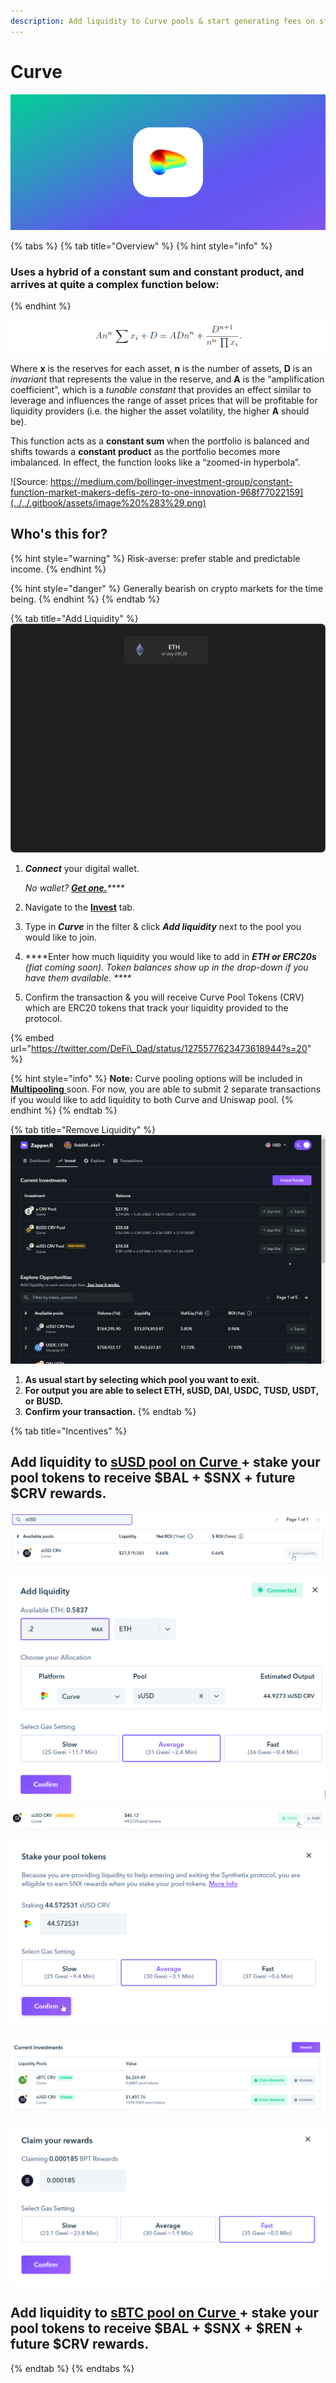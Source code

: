 ```yaml
---
description: Add liquidity to Curve pools & start generating fees on stable-coins.
---
```


# Curve

![](../../.gitbook/assets/group-280.png)

{% tabs %}
{% tab title="Overview" %}
{% hint style="info" %}
### Uses a hybrid of a constant sum and constant product, and arrives at quite a complex function below:
{% endhint %}

![](../../.gitbook/assets/image%20%281%29.png)

Where **x** is the reserves for each asset, **n** is the number of assets, **D** is an _invariant_ that represents the value in the reserve, and **A** is the “amplification coefficient”, which is a _tunable constant_ that provides an effect similar to leverage and influences the range of asset prices that will be profitable for liquidity providers \(i.e. the higher the asset volatility, the higher **A** should be\).

This function acts as a **constant sum** when the portfolio is balanced and shifts towards a **constant product** as the portfolio becomes more imbalanced. In effect, the function looks like a “zoomed-in hyperbola”.

![Source: https://medium.com/bollinger-investment-group/constant-function-market-makers-defis-zero-to-one-innovation-968f77022159](../../.gitbook/assets/image%20%283%29.png)

## Who's this for?

{% hint style="warning" %}
Risk-averse: prefer stable and predictable income.
{% endhint %}

{% hint style="danger" %}
Generally bearish on crypto markets for the time being.
{% endhint %}
{% endtab %}

{% tab title="Add Liquidity" %}
![sUSD Curve Pooling Illustration](../../.gitbook/assets/ezgif.com-gif-maker-1.gif)

1. _**Connect**_ your digital wallet.

   _No wallet?_ [_**Get one.**_](https://metamask.io/)_\*\*\*\*_

2. Navigate to the [**Invest**](https://www.zapper.fi/#/invest) tab.
3. Type in _**Curve**_ in the filter & click _**Add liquidity**_ next to the pool you would like to join.
4.  ****Enter how much liquidity you would like to add in _**ETH or ERC20s** \(fiat coming soon\). Token balances show up in the drop-down if you have them available. ****_
5. Confirm the transaction & you will receive Curve Pool Tokens \(CRV\) which are ERC20 tokens that track your liquidity provided to the protocol.

{% embed url="https://twitter.com/DeFi\_Dad/status/1275577623473618944?s=20" %}

{% hint style="info" %}
**Note:** Curve pooling options will be included in [**Multipooling** ](../multipooling.md)soon. For now, you are able to submit 2 separate transactions if you would like to add liquidity to both Curve and Uniswap pool.
{% endhint %}
{% endtab %}

{% tab title="Remove Liquidity" %}
![](../../.gitbook/assets/5eloy7hedn.gif)

1. **As usual start by selecting which pool you want to exit.**
2. **For output you are able to select ETH, sUSD, DAI, USDC, TUSD, USDT, or BUSD.**
3. **Confirm your transaction.**
{% endtab %}

{% tab title="Incentives" %}
## Add liquidity to [sUSD pool on Curve ](https://www.zapper.fi/invest)+ stake your pool tokens to receive $BAL + $SNX + future $CRV rewards.

![1. Type in &apos;sUSD&apos; to filter Curve sUSD pool.](../../.gitbook/assets/chrome_2psnreh6sm.png)

![2. Enter how much liquidity you would like to add.](../../.gitbook/assets/chrome_cv6vcbcdmd.png)

![3. Once you have sUSD Curve pool tokens, click stake. ](../../.gitbook/assets/chrome_sie91vu8re.png)

![4. Simply click confirm &amp; your pool tokens will start accruing rewards.](../../.gitbook/assets/chrome_rfuoy9hwuk.png)

![5. View your current staked assets. Claim rewards / unstake anytime.](../../.gitbook/assets/chrome_f25fz7cdxi.png)

![](../../.gitbook/assets/chrome_itroncqp9s.png)

## Add liquidity to [sBTC pool on Curve ](https://www.zapper.fi/invest)+ stake your pool tokens to receive $BAL + $SNX + $REN + future $CRV rewards.
{% endtab %}
{% endtabs %}

